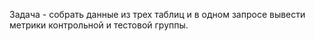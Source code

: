 Задача - собрать данные из трех таблиц и в одном запросе вывести метрики контрольной и тестовой группы.
